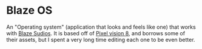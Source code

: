 # Blaze OS
An "Operating system" (application that looks and feels like one) that works with [Blaze Sudios](https://github.com/Tsunami014/Blaze-Sudio/). It is based off of [Pixel vision 8](https://pixelvision8.github.io/Website/), and borrows some of their assets, but I spent a very long time editing each one to be even better.

